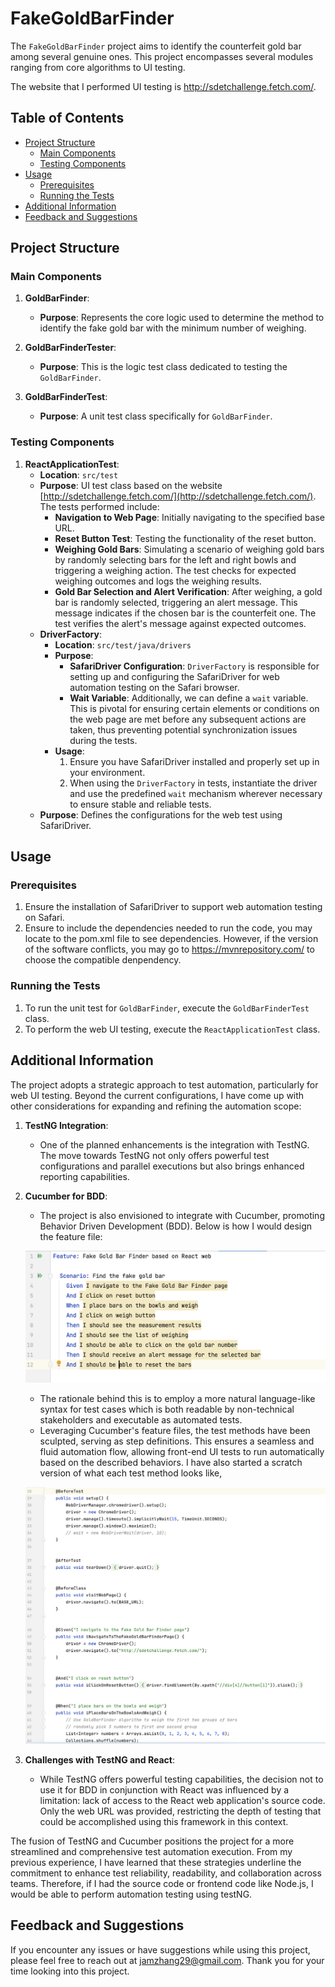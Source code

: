 # FakeGoldBarFinder

The `FakeGoldBarFinder` project aims to identify the counterfeit gold bar among several genuine ones. This project encompasses several modules ranging from core algorithms to UI testing.

The website that I performed UI testing is http://sdetchallenge.fetch.com/.

## Table of Contents

- [Project Structure](#project-structure)
    - [Main Components](#main-components)
    - [Testing Components](#testing-components)
- [Usage](#usage)
    - [Prerequisites](#prerequisites)
    - [Running the Tests](#running-the-tests)
- [Additional Information](#additional-information)
- [Feedback and Suggestions](#feedback-and-suggestions)

## Project Structure

### Main Components

1. **GoldBarFinder**:
    - **Purpose**: Represents the core logic used to determine the method to identify the fake gold bar with the minimum number of weighing.

2. **GoldBarFinderTester**:
    - **Purpose**: This is the logic test class dedicated to testing the `GoldBarFinder`.

3. **GoldBarFinderTest**:
    - **Purpose**: A unit test class specifically for `GoldBarFinder`.

### Testing Components

1. **ReactApplicationTest**:
    - **Location**: `src/test`
    - **Purpose**: UI test class based on the website [http://sdetchallenge.fetch.com/](http://sdetchallenge.fetch.com/). The tests performed include:
        - **Navigation to Web Page**: Initially navigating to the specified base URL.
        - **Reset Button Test**: Testing the functionality of the reset button.
        - **Weighing Gold Bars**: Simulating a scenario of weighing gold bars by randomly selecting bars for the left and right bowls and triggering a weighing action. The test checks for expected weighing outcomes and logs the weighing results.
        - **Gold Bar Selection and Alert Verification**: After weighing, a gold bar is randomly selected, triggering an alert message. This message indicates if the chosen bar is the counterfeit one. The test verifies the alert's message against expected outcomes.
    - **DriverFactory**: 
        - **Location**: `src/test/java/drivers` 
        - **Purpose**:
            - **SafariDriver Configuration**: `DriverFactory` is responsible for setting up and configuring the SafariDriver for web automation testing on the Safari browser.
            - **Wait Variable**: Additionally, we can define a `wait` variable. This is pivotal for ensuring certain elements or conditions on the web page are met before any subsequent actions are taken, thus preventing potential synchronization issues during the tests.
        - **Usage**:
          1. Ensure you have SafariDriver installed and properly set up in your environment.
          2. When using the `DriverFactory` in tests, instantiate the driver and use the predefined `wait` mechanism wherever necessary to ensure stable and reliable tests.
    - **Purpose**: Defines the configurations for the web test using SafariDriver.

## Usage

### Prerequisites

1. Ensure the installation of SafariDriver to support web automation testing on Safari.
2. Ensure to include the dependencies needed to run the code, you may locate to the pom.xml file to see dependencies. However, if the version of the software conflicts, you may go to https://mvnrepository.com/ to choose the compatible denpendency.

### Running the Tests

1. To run the unit test for `GoldBarFinder`, execute the `GoldBarFinderTest` class.
2. To perform the web UI testing, execute the `ReactApplicationTest` class.


## Additional Information

The project adopts a strategic approach to test automation, particularly for web UI testing. Beyond the current configurations, I have come up with other considerations for expanding and refining the automation scope:

1. **TestNG Integration**:
    - One of the planned enhancements is the integration with TestNG. The move towards TestNG not only offers powerful test configurations and parallel executions but also brings enhanced reporting capabilities.


2. **Cucumber for BDD**:
    - The project is also envisioned to integrate with Cucumber, promoting Behavior Driven Development (BDD). Below is how I would design the feature file:

    ![Screenshot of feature file.](featureFile.png)

    - The rationale behind this is to employ a more natural language-like syntax for test cases which is both readable by non-technical stakeholders and executable as automated tests.
    - Leveraging Cucumber's feature files, the test methods have been sculpted, serving as step definitions. This ensures a seamless and fluid automation flow, allowing front-end UI tests to run automatically based on the described behaviors. I have also started a scratch version of what each test method looks like,

    ![Screenshot of step definition code.](stepDefinition.png)

3. **Challenges with TestNG and React**:
    - While TestNG offers powerful testing capabilities, the decision not to use it for BDD in conjunction with React was influenced by a limitation: lack of access to the React web application's source code. Only the web URL was provided, restricting the depth of testing that could be accomplished using this framework in this context.

The fusion of TestNG and Cucumber positions the project for a more streamlined and comprehensive test automation execution. From my previous experience, I have learned that these strategies underline the commitment to enhance test reliability, readability, and collaboration across teams. Therefore, if I had the source code or frontend code like Node.js, I would be able to perform automation testing using testNG.

## Feedback and Suggestions

If you encounter any issues or have suggestions while using this project, please feel free to reach out at jamzhang29@gmail.com. Thank you for your time looking into this project. 
